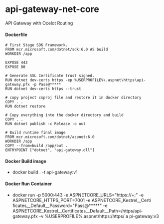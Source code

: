 # api-gateway-net-core
API Gateway with Ocelot Routing

#### Dockerfile
```text
# First Stage SDK Framework.
FROM mcr.microsoft.com/dotnet/sdk:6.0 AS build
WORKDIR /app

EXPOSE 443
EXPOSE 80

# Generate SSL Certificate trust signed.
RUN dotnet dev-certs https -ep %USERPROFILE%\.aspnet\https\api-gateway.pfx -p Pass@*****
RUN dotnet dev-certs https --trust

# copy project csproj file and restore it in docker directory
COPY . .
RUN dotnet restore

# Copy everything into the docker directory and build
COPY . .
RUN dotnet publish -c Release -o out

# Build runtime final image
FROM mcr.microsoft.com/dotnet/aspnet:6.0
WORKDIR /app
COPY --from=build /app/out .
ENTRYPOINT ["dotnet", "api-gateway.dll"]
```

#### Docker Build image
- docker build . -t api-gateway:v1

#### Docker Run Container
- docker run -p 5000:443 -e ASPNETCORE_URLS="https://+;" -e ASPNETCORE_HTTPS_PORT=7001 -e ASPNETCORE_Kestrel__Certi
ficates__Default__Password="Pass@*****" -e ASPNETCORE_Kestrel__Certificates__Default__Path=/https/api-gateway.pfx -v %USERPROFILE%\.aspnet\https:/https/ a
pi-gateway:v3
